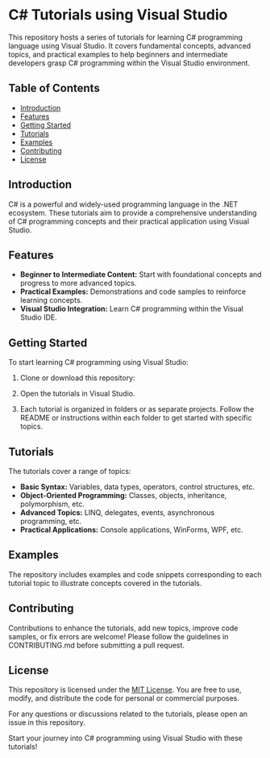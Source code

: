 # C# Tutorials using Visual Studio

This repository hosts a series of tutorials for learning C# programming language using Visual Studio. It covers fundamental concepts, advanced topics, and practical examples to help beginners and intermediate developers grasp C# programming within the Visual Studio environment.

## Table of Contents

- [Introduction](#introduction)
- [Features](#features)
- [Getting Started](#getting-started)
- [Tutorials](#tutorials)
- [Examples](#examples)
- [Contributing](#contributing)
- [License](#license)

## Introduction

C# is a powerful and widely-used programming language in the .NET ecosystem. These tutorials aim to provide a comprehensive understanding of C# programming concepts and their practical application using Visual Studio.

## Features

- **Beginner to Intermediate Content:** Start with foundational concepts and progress to more advanced topics.
- **Practical Examples:** Demonstrations and code samples to reinforce learning concepts.
- **Visual Studio Integration:** Learn C# programming within the Visual Studio IDE.

## Getting Started

To start learning C# programming using Visual Studio:

1. Clone or download this repository:

2. Open the tutorials in Visual Studio.

3. Each tutorial is organized in folders or as separate projects. Follow the README or instructions within each folder to get started with specific topics.

## Tutorials

The tutorials cover a range of topics:

- **Basic Syntax:** Variables, data types, operators, control structures, etc.
- **Object-Oriented Programming:** Classes, objects, inheritance, polymorphism, etc.
- **Advanced Topics:** LINQ, delegates, events, asynchronous programming, etc.
- **Practical Applications:** Console applications, WinForms, WPF, etc.

## Examples

The repository includes examples and code snippets corresponding to each tutorial topic to illustrate concepts covered in the tutorials.

## Contributing

Contributions to enhance the tutorials, add new topics, improve code samples, or fix errors are welcome! Please follow the guidelines in CONTRIBUTING.md before submitting a pull request.

## License

This repository is licensed under the [MIT License](LICENSE). You are free to use, modify, and distribute the code for personal or commercial purposes.

For any questions or discussions related to the tutorials, please open an issue in this repository.

Start your journey into C# programming using Visual Studio with these tutorials!
